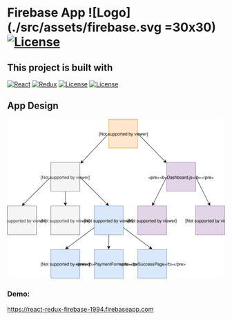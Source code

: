 # Firebase App ![Logo](./src/assets/firebase.svg =30x30) [![License](https://badgen.net/github/license/micromatch/micromatch)](https://www.nlicesnesepmjs.com)

## This project is built with

[![React](https://badgen.net/badge/React/16.8.6/orange)](https://www.npmjs.com/package/react)
[![Redux](https://badgen.net/badge/Redux/4.0.4/blue)](https://www.npmjs.com/package/redux)
[![License](https://badgen.net/badge/CI/GitHubActions/green)](https://github.com/features/actions)
[![License](https://badgen.net/badge/Deploy/Firebase/ffcb2d)](https://firebase.google.com/)

## App Design

![AppDesign](./src/assets/AppDesign.svg)

### Demo:

https://react-redux-firebase-1994.firebaseapp.com
